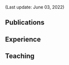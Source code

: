 (Last update: June 03, 2022)

<!-- I am a third-year CS PhD candidate at CUHK CSE, advised by [Prof. Zili Shao](http://www.cse.cuhk.edu.hk/~shao/). I am interested in spatio-temporal data management, storage system, and cloud database. -->

## Publications

## Experience

## Teaching
